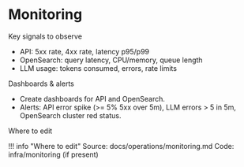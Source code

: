 # Monitoring

Key signals to observe

- API: 5xx rate, 4xx rate, latency p95/p99
- OpenSearch: query latency, CPU/memory, queue length
- LLM usage: tokens consumed, errors, rate limits

Dashboards & alerts

- Create dashboards for API and OpenSearch.
- Alerts: API error spike (>= 5% 5xx over 5m), LLM errors > 5 in 5m, OpenSearch cluster red status.

Where to edit

!!! info "Where to edit"
    Source: docs/operations/monitoring.md
    Code: infra/monitoring (if present)
